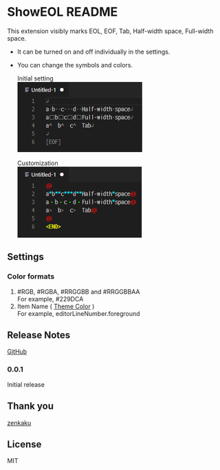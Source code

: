 # ShowEOL README

This extension visibly marks EOL, EOF, Tab, Half-width space, Full-width space.  

* It can be turned on and off individually in the settings.  
* You can change the symbols and colors.  

    Initial setting  
    ![sample1](https://github.com/oonsnnsk/vscode-showeol/blob/master/images/sample1.png?raw=true)  

    Customization  
    ![sample2](https://github.com/oonsnnsk/vscode-showeol/blob/master/images/sample2.png?raw=true)  

## Settings

### Color formats

1. #RGB, #RGBA, #RRGGBB and #RRGGBBAA  
    For example, #229DCA
2. Item Name ( [Theme Color](https://code.visualstudio.com/api/references/theme-color) )  
    For example, editorLineNumber.foreground

## Release Notes

[GitHub](https://github.com/oonsnnsk/vscode-showeol)

### 0.0.1

Initial release

## Thank you

[zenkaku](https://github.com/mosapride/vscode-zenkaku)

## License

MIT
